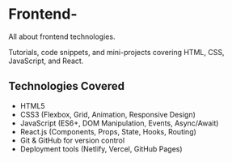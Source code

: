 # Frontend-
All about frontend technologies.
 
Tutorials, code snippets, and mini-projects covering HTML, CSS, JavaScript, and React.
## Technologies Covered

-  HTML5 
-  CSS3 (Flexbox, Grid, Animation, Responsive Design)  
-  JavaScript (ES6+, DOM Manipulation, Events, Async/Await)  
-  React.js (Components, Props, State, Hooks, Routing)  
-  Git & GitHub for version control  
-  Deployment tools (Netlify, Vercel, GitHub Pages)
